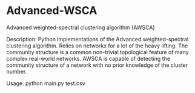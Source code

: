# Advanced-WSCA
Advanced weighted-spectral clustering algorithm (AWSCA)

Description:
	Python implementations of the Advanced weighted-spectral clustering algorithm. Relies on networkx for a lot of the heavy lifting.
	The community structure is a common non-trivial topological feature of many complex real-world networks. AWSCA is capable of detecting the community structure of a network with no prior knowledge of the cluster number. 
	
Usage:
	python main.py test.csv